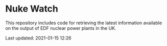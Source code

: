 # Nuke Watch

This repository includes code for retrieving the latest information available on the output of EDF nuclear power plants in the UK.

Last updated: 2021-01-15 12:26